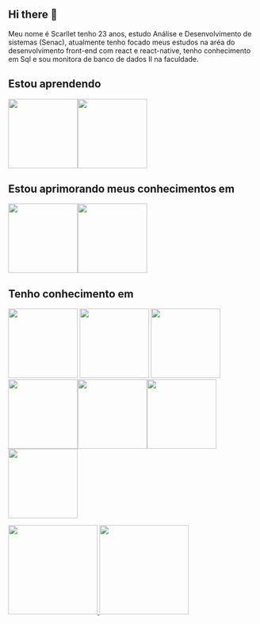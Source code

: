 ## Hi there 👋

Meu nome é Scarllet tenho 23 anos, estudo Análise e Desenvolvimento de sistemas (Senac), atualmente tenho focado meus estudos na aréa do desenvolvimento front-end  com react e react-native, tenho conhecimento em Sql e sou monitora de banco de dados II na faculdade.


## Estou aprendendo
 <img  height="140em" src="https://cdn.jsdelivr.net/gh/devicons/devicon/icons/python/python-original.svg" target="_blank" /><img height="140em" src="https://cdn.jsdelivr.net/gh/devicons/devicon/icons/nodejs/nodejs-original.svg" target="_blank"/>

## Estou aprimorando meus conhecimentos em
<img height="140em" src="https://cdn.jsdelivr.net/gh/devicons/devicon/icons/javascript/javascript-original.svg" target="_blank"/><img height="140em" src="https://cdn.jsdelivr.net/gh/devicons/devicon/icons/react/react-original.svg" target="_blank" />
          
   
## Tenho conhecimento em       
 <img height="140em" src="https://cdn.jsdelivr.net/gh/devicons/devicon/icons/mysql/mysql-original.svg"  target="_blank"/> <img height="140em" src="https://cdn.jsdelivr.net/gh/devicons/devicon/icons/postgresql/postgresql-original.svg"  target="_blank"/> <img height="140em" src="https://cdn.jsdelivr.net/gh/devicons/devicon/icons/html5/html5-original.svg" target="_blank" />
<img  height="140em" src="https://cdn.jsdelivr.net/gh/devicons/devicon/icons/css3/css3-original.svg" target="_blank"/><img  height="140em" src="https://cdn.jsdelivr.net/gh/devicons/devicon/icons/c/c-original.svg" target="_blank"/><img height="140em"
 src="https://cdn.jsdelivr.net/gh/devicons/devicon/icons/java/java-original.svg" target="_blank"/><img height="140em" src="https://cdn.jsdelivr.net/gh/devicons/devicon/icons/git/git-original.svg" target="_blank"/>



<div>
<a href="https://github.com/ScarlletValentim">
<img height="180em" src="https://github-readme-stats.vercel.app/api/top-langs/?username=sScarlletValentim-aqui&layout=compact&langs_count=7&theme=dracula"/>
<img height="180em" src="https://github-readme-stats.vercel.app/api?username=sScarlletValentim-aqui&show_icons=true&theme=dracula&include_all_commits=true&count_private=true"/>
</div>
          
          
          
          
          
          
          
          
